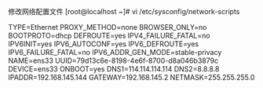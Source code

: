 修改网络配置文件
[root@localhost ~]# vi /etc/sysconfig/network-scripts

TYPE=Ethernet
PROXY_METHOD=none
BROWSER_ONLY=no
BOOTPROTO=dhcp
DEFROUTE=yes
IPV4_FAILURE_FATAL=no
IPV6INIT=yes
IPV6_AUTOCONF=yes
IPV6_DEFROUTE=yes
IPV6_FAILURE_FATAL=no
IPV6_ADDR_GEN_MODE=stable-privacy
NAME=ens33
UUID=79d13c6e-8198-4e6f-8700-d8a046b3879c
DEVICE=ens33
ONBOOT=yes
DNS1=114.114.114.114
DNS2=8.8.8.8
IPADDR=192.168.145.144
GATEWAY=192.168.145.2
NETMASK=255.255.255.0
